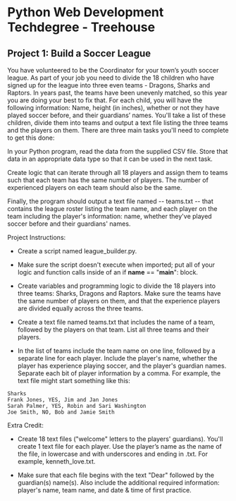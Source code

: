 Python Web Development Techdegree - Treehouse
===

Project 1: Build a Soccer League
---

You have volunteered to be the Coordinator for your town’s youth soccer league. As part of your job you need to divide the 18 children who have signed up for the league into three even teams - Dragons, Sharks and Raptors. In years past, the teams have been unevenly matched, so this year you are doing your best to fix that. For each child, you will have the following information: Name, height (in inches), whether or not they have played soccer before, and their guardians’ names. You'll take a list of these children, divide them into teams and output a text file listing the three teams and the players on them. There are three main tasks you'll need to complete to get this done:

In your Python program, read the data from the supplied CSV file. Store that data in an appropriate data type so that it can be used in the next task.

Create logic that can iterate through all 18 players and assign them to teams such that each team has the same number of players. The number of experienced players on each team should also be the same.

Finally, the program should output a text file named -- teams.txt -- that contains the league roster listing the team name, and each player on the team including the player's information: name, whether they've played soccer before and their guardians' names.


Project Instructions:

- Create a script named league_builder.py.

- Make sure the script doesn't execute when imported; put all of your logic and function calls inside of an if __name__ == "__main__": block.

- Create variables and programming logic to divide the 18 players into three teams: Sharks, Dragons and Raptors. Make sure the teams have the same number of players on them, and that the experience players are divided equally across the three teams.

- Create a text file named teams.txt that includes the name of a team, followed by the players on that team. List all three teams and their players.

- In the list of teams include the team name on one line, followed by a separate line for each player. Include the player's name, whether the player has experience playing soccer, and the player's guardian names. Separate each bit of player information by a comma. For example, the text file might start something like this:
```
Sharks
Frank Jones, YES, Jim and Jan Jones
Sarah Palmer, YES, Robin and Sari Washington
Joe Smith, NO, Bob and Jamie Smith
```

Extra Credit:

- Create 18 text files ("welcome" letters to the players' guardians). You'll create 1 text file for each player. Use the player’s name as the name of the file, in lowercase and with underscores and ending in .txt. For example, kenneth_love.txt.

- Make sure that each file begins with the text "Dear" followed by the guardian(s) name(s). Also include the additional required information: player's name, team name, and date & time of first practice.
